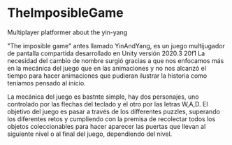 # TheImposibleGame
Multiplayer platformer about the yin-yang

"The imposible game" antes llamado YinAndYang, es un juego multijugador de pantalla compartida desarrollado en Unity versión 2020.3 20f1
La necesidad del cambio de nombre surgió gracias a que nos enfocamos más en la mecánica del juego que en las animaciones y no nos alcanzó el tiempo para hacer animaciones que pudieran ilustrar la historia como teníamos pensado al inicio. 

La mecánica del juego es bastnte simple, hay dos personajes, uno controlado por las flechas del teclado y el otro por las letras W,A,D. El objetivo del juego es pasar a través de los differentes puzzles, superando los diferentes retos y cumpliendo con la premisa de recolectar todos los objetos coleccionables para hacer aparecer las puertas que llevan al siguiente nivel o al final del juego, dependiendo del nivel. 

